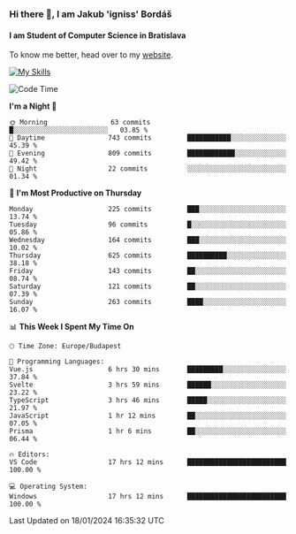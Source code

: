 ### Hi there 👋, I am Jakub 'igniss' Bordáš

#### I am Student of Computer Science in Bratislava
To know me better, head over to my [website](https://bordas.sk).

[![My Skills](https://skillicons.dev/icons?i=js,html,css,figma,svelte,java,kotlin,python,postgresql,typescript,nest,nodejs)](https://bordas.sk)


<!--START_SECTION:waka-->
![Code Time](http://img.shields.io/badge/Code%20Time-1%2C362%20hrs%209%20mins-blue)

**I'm a Night 🦉** 

```text
🌞 Morning                63 commits          █░░░░░░░░░░░░░░░░░░░░░░░░   03.85 % 
🌆 Daytime                743 commits         ███████████░░░░░░░░░░░░░░   45.39 % 
🌃 Evening                809 commits         ████████████░░░░░░░░░░░░░   49.42 % 
🌙 Night                  22 commits          ░░░░░░░░░░░░░░░░░░░░░░░░░   01.34 % 
```
📅 **I'm Most Productive on Thursday** 

```text
Monday                   225 commits         ███░░░░░░░░░░░░░░░░░░░░░░   13.74 % 
Tuesday                  96 commits          █░░░░░░░░░░░░░░░░░░░░░░░░   05.86 % 
Wednesday                164 commits         ███░░░░░░░░░░░░░░░░░░░░░░   10.02 % 
Thursday                 625 commits         ██████████░░░░░░░░░░░░░░░   38.18 % 
Friday                   143 commits         ██░░░░░░░░░░░░░░░░░░░░░░░   08.74 % 
Saturday                 121 commits         ██░░░░░░░░░░░░░░░░░░░░░░░   07.39 % 
Sunday                   263 commits         ████░░░░░░░░░░░░░░░░░░░░░   16.07 % 
```


📊 **This Week I Spent My Time On** 

```text
🕑︎ Time Zone: Europe/Budapest

💬 Programming Languages: 
Vue.js                   6 hrs 30 mins       █████████░░░░░░░░░░░░░░░░   37.84 % 
Svelte                   3 hrs 59 mins       ██████░░░░░░░░░░░░░░░░░░░   23.22 % 
TypeScript               3 hrs 46 mins       █████░░░░░░░░░░░░░░░░░░░░   21.97 % 
JavaScript               1 hr 12 mins        ██░░░░░░░░░░░░░░░░░░░░░░░   07.05 % 
Prisma                   1 hr 6 mins         ██░░░░░░░░░░░░░░░░░░░░░░░   06.44 % 

🔥 Editors: 
VS Code                  17 hrs 12 mins      █████████████████████████   100.00 % 

💻 Operating System: 
Windows                  17 hrs 12 mins      █████████████████████████   100.00 % 
```


 Last Updated on 18/01/2024 16:35:32 UTC
<!--END_SECTION:waka-->
